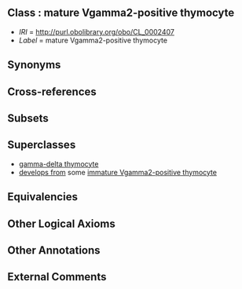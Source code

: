 
## Class : mature Vgamma2-positive thymocyte

 * *IRI* = http://purl.obolibrary.org/obo/CL_0002407
 * *Label* = mature Vgamma2-positive thymocyte

## Synonyms


## Cross-references


## Subsets


## Superclasses

 * [gamma-delta thymocyte](../../CL/05/CL_0002405.md)
 * [develops from](../../RO/02/RO_0002202.md) some [immature Vgamma2-positive thymocyte](../../CL/06/CL_0002406.md)

## Equivalencies


## Other Logical Axioms


## Other Annotations


## External Comments

